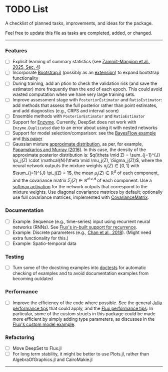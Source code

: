 # TODO List

A checklist of planned tasks, improvements, and ideas for the package.

Feel free to update this file as tasks are completed, added, or changed.

---

### Features
- [ ] Explicit learning of summary statistics (see [Zammit-Mangion et al., 2025, Sec. 4](https://arxiv.org/pdf/2404.12484))
- [ ] Incorporate [Bootstrap.jl](https://github.com/juliangehring/Bootstrap.jl) (possibly as an [extension](https://docs.julialang.org/en/v1/manual/code-loading/#man-extensions)) to expand bootstrap functionality 
- [ ] During training, add an ption to check the validation risk (and save the estimator) more frequently than the end of each epoch. This could avoid wasted computation when we have very large training sets.
- [ ] Improve assessment stage with `PosteriorEstimator` and `RatioEstimator`: add methods that assess the full posterior rather than point estimates, and add diagnostics (e.g., CRPS and interval score)
- [ ] Ensemble methods with `PosteriorEstimator` and `RatioEstimator`
- [ ] Support for [Enzyme](https://fluxml.ai/Flux.jl/dev/reference/training/enzyme/). Currently, DeepSet does not work with `Enzyme.Duplicated` due to an error about using it with nested networks
- [ ] Support for model selection/comparison: see the [BayesFlow example](https://bayesflow.org/main/_examples/One_Sample_TTest.html) and [this paper](https://arxiv.org/pdf/2503.23156)
- [ ] Gaussian mixture [approximate distribution](https://msainsburydale.github.io/NeuralEstimators.jl/dev/API/approximatedistributions/), as per, for example, [Papamakarios and Murray (2016)](https://proceedings.neurips.cc/paper/2016/hash/6aca97005c68f1206823815f66102863-Abstract.html). In this case, the density of the approximate posterior distribution is: $q(\theta \mid Z) = \sum_{j=1}^{J} \pi_j(Z) \cdot \mathcal{N}(\theta \mid \mu_j(Z), \Sigma_j(Z))$, where the neural network outputs the mixture weights $\pi_j(Z) \in [0, 1]$ with $\sum_{j=1}^{J} \pi_j(Z) = 1$, the mean $\mu_j(Z) \in \mathbb{R}^d$ of each component, and the covariance matrix $\Sigma_j(Z) \in \mathbb{R}^{d \times d}$ of each component. Use a [softmax activation](https://fluxml.ai/Flux.jl/stable/reference/models/nnlib/#NNlib.softmax) for the network outputs that correspond to the mixture weights. Use diagonal covariance matrices by default; optionally use full covariance matrices, implemented with [CovarianceMatrix](https://msainsburydale.github.io/NeuralEstimators.jl/dev/API/architectures/#NeuralEstimators.CovarianceMatrix).

### Documentation
- [ ] Example: Sequence (e.g., time-series) input using recurrent neural networks (RNNs). See [Flux's in-built support for recurrence](https://fluxml.ai/Flux.jl/stable/guide/models/recurrence/). 
- [ ] Example: Discrete parameters (e.g., [Chan et al., 2018](https://pubmed.ncbi.nlm.nih.gov/33244210/)). (Might need extra functionality for this.)
- [ ] Example: Spatio-temporal data

### Testing
- [ ] Turn some of the docstring examples into [doctests](https://documenter.juliadocs.org/stable/man/doctests/) for automatic checking of examples and to avoid documentation examples from becoming outdated

### Performance 
- [ ] Improve the efficiency of the code where possible. See the general [Julia performance tips](https://docs.julialang.org/en/v1/manual/performance-tips/) that could apply, and the [Flux performance tips](https://fluxml.ai/Flux.jl/stable/guide/performance/). In particular, some of the custom structs in this package could be made more efficient by simply adding type parameters, as discusses in the [Flux's custom model example](https://fluxml.ai/Flux.jl/stable/tutorials/custom_layers/#Custom-Model-Example). 

### Refactoring
- [ ] Move DeepSet to Flux.jl
- [ ] For long term stability, it might be better to use Plots.jl, rather than AlgebraOfGraphics.jl and CairoMakie.jl

---


